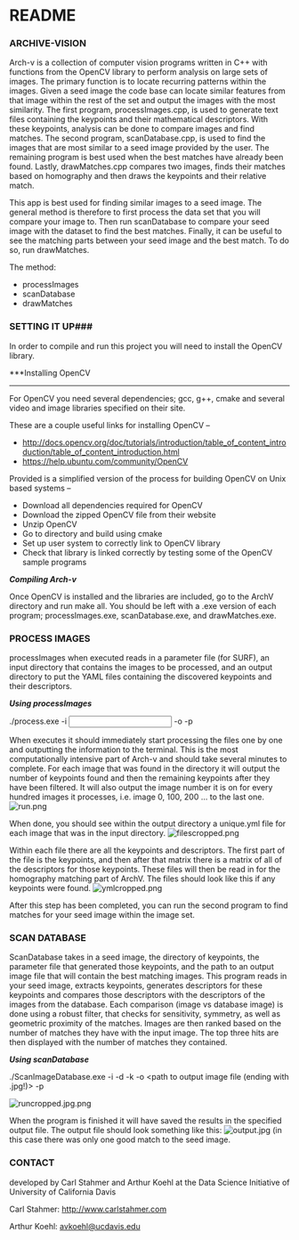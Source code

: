 # README #


### ARCHIVE-VISION ###

Arch-v is a collection of computer vision programs written in C++ with functions from the OpenCV library to perform analysis on large sets of images. The primary function is to locate recurring patterns within the images. Given a seed image the code base can locate similar features from that image within the rest of the set and output the images with the most similarity. The first program, processImages.cpp, is used to generate text files containing the keypoints and their mathematical descriptors. With these keypoints, analysis can be done to compare images and find matches. The second program, scanDatabase.cpp, is used to find the images that are most similar to a seed image provided by the user. The remaining program is best used when the best matches have already been found. Lastly, drawMatches.cpp compares two images, finds their matches based on homography and then draws the keypoints and their relative match.

This app is best used for finding similar images to a seed image. The general method is therefore to first process the data set that you will compare your image to. Then run scanDatabase to compare your seed image with the dataset to find the best matches. Finally, it can be useful to see the matching parts between your seed image and the best match. To do so, run drawMatches.

The method:

* processImages
* scanDatabase
* drawMatches


### SETTING IT UP###

In order to compile and run this project you will need to install the OpenCV library.  

***Installing OpenCV
***

For OpenCV you need several dependencies; gcc, g++, cmake and several video and image libraries specified on their site.


These are a couple useful links for installing OpenCV –

* http://docs.opencv.org/doc/tutorials/introduction/table_of_content_introduction/table_of_content_introduction.html
* https://help.ubuntu.com/community/OpenCV

Provided is a simplified version of the process for building OpenCV on Unix based systems – 

* Download all dependencies required for OpenCV 
* Download the zipped OpenCV file from their website
* Unzip OpenCV
* Go to directory and build using cmake 
* Set up user system to correctly link to OpenCV library
* Check that library is linked correctly by testing some of the OpenCV sample programs

***Compiling Arch-v***

Once OpenCV is installed and the libraries are included, go to the ArchV directory and run make all. You should be left with a .exe version of each program; processImages.exe, scanDatabase.exe, and drawMatches.exe.







### PROCESS IMAGES ###

processImages when executed reads in a parameter file (for SURF), an input directory that contains the images to be processed, and an output directory to put the YAML files containing the discovered keypoints and their descriptors. 

***Using processImages***

./process.exe -i <input directory> -o <output directory> -p <path to parameter file>

When executes it should immediately start processing the files one by one and outputting the information to the terminal. This is the most computationally intensive part of Arch-v and should take several minutes to complete. For each image that was found in the directory it will output the number of keypoints found and then the remaining keypoints after they have been filtered. It will also output the image number it is on for every hundred images it processes, i.e. image 0, 100, 200 … to the last one.
![run.png](https://bitbucket.org/repo/7RRn64/images/2882487937-run.png)

When done, you should see within the output directory a unique.yml file for each image that was in the input directory.
![filescropped.png](https://bitbucket.org/repo/7RRn64/images/422956241-filescropped.png)

Within each file there are all the keypoints and descriptors. The first part of the file is the keypoints, and then after that matrix there is a matrix of all of the descriptors for those keypoints. These files will then be read in for the homography matching part of ArchV. The files should look like this if any keypoints were found.
![ymlcropped.png](https://bitbucket.org/repo/7RRn64/images/1008876333-ymlcropped.png)

After this step has been completed, you can run the second program to find matches for your seed image within the image set.


### SCAN DATABASE ###

ScanDatabase takes in a seed image, the directory of keypoints, the parameter file that generated those keypoints, and the path to an output image file that will contain the best matching images. This program reads in your seed image, extracts keypoints, generates descriptors for these keypoints and compares those descriptors with the descriptors of the images from the database. Each comparison (image vs database image) is done using a robust filter, that checks for sensitivity, symmetry, as well as geometric proximity of the matches. Images are then ranked based on the number of matches they have with the input image. The top three hits are then displayed with the number of matches they contained.

***Using scanDatabase***

./ScanImageDatabase.exe -i <path to seed image> -d <path to image directory> -k <path to keypoint directory> -o <path to output image file (ending with .jpg!)> -p <path to SURF parameter file> 

![runcropped.jpg.png](https://bitbucket.org/repo/7RRn64/images/2409117055-runcropped.jpg.png)

When the program is finished it will have saved the results in the specified output file. The output file should look something like this:
![output.jpg](https://bitbucket.org/repo/7RRn64/images/1021469834-output.jpg)
(in this case there was only one good match to the seed image.


### CONTACT ###

developed by Carl Stahmer and Arthur Koehl at the Data Science Initiative of University of California Davis

Carl Stahmer: http://www.carlstahmer.com 

Arthur Koehl: avkoehl@ucdavis.edu